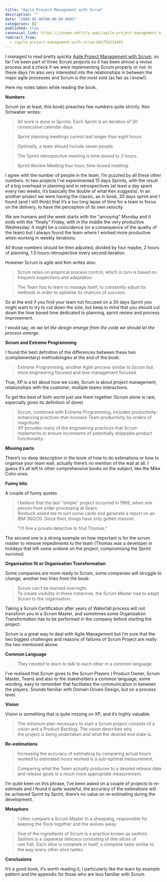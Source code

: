 ```yaml
---
title: "Agile Project Management with Scrum"
description: ""
date: "2009-05-06T00:00:00.000Z"
categories: []
published: true
canonical_link: https://javame.netlify.app//agile-project-management-with-scrum-861f5d13a401
redirect_from:
  - /agile-project-management-with-scrum-861f5d13a401
---
```


I managed to read pretty quickly [Agile Project Management with Scrum](http://www.amazon.co.uk/Agile-Project-Management-Microsoft-Professional/dp/073561993X), so far I’ve been part of three Scrum projects so it has been almost a revise process and a check if we were implementing Scrum properly or not. In these days I’m also very interested into the relationships in between the major agile processes and Scrum is the most sold (as fair as I know!).

Here my notes taken while reading the book.

**Numbers**

Scrum (or at least, this book) preaches few numbers quite strictly. Ken Schwaber writes:

> All work is done in Sprints. Each Sprint is an iteration of 30 consecutive calendar days.

> Sprint planning meetings cannot last longer than eight hours

> Optimally, a team should include seven people.

> The Sprint retrospective meeting is time-boxed to 3 hours.

> Sprint Review Meeting four-hour, time-boxed meeting.

I agree with the number of people in the team, I’m puzzled by all these other numbers. In two projects I’ve experimented 15 days Sprints, with the result of a big overhead in planning and in retrospectives (at least a day spent every two weeks, it’s basically the double of what Ken suggests). In an another project we were having the classic, as in book, 30 days sprint and I found (and I still think) that it’s a too long lapse of time for a team to focus on the delivery, to have the perception of its own velocity.

We are humans and the week starts with the "annoying" Monday and it ends with the "finally" Friday, with in the middle the very productive Wednesday. It might be a coincidence (or a consequence of the quality of the team) but I always found the team where I worked more productive when working in weekly iterations.

All those numbers should be then adjusted, divided by four maybe, 2 hours of planning, 1.5 hours retrospective every second iteration.

However Scrum is agile and Ken writes also:

> Scrum relies on empirical process control, which in turn is based on frequent inspections and adaptation.

> The Team has to learn to manage itself, to constantly adjust its methods in order to optimise its chances of success.

So at the end if you find your team not focused on a 30 days Sprint you might want to try to cut down the size, but keep in mind that you should cut down the time boxed time dedicated to planning, sprint review and process improvement.

I would say, _as we let the design emerge from the code we should let the process emerge_.

**Scrum and Extreme Programming**

I found the best definition of the differences between these two (complementary) methodologies at the end of the book:

> Extreme Programming, another Agile process similar to Scrum but more engineering focused and less management focused.

True, XP is a lot about how we code, Scrum is about project management, relationships with the customer, multiple teams interactions.

To get the best of both world just use them together (Scrum alone is rare, especially given its definition of done)

> Scrum, combined with Extreme Programming, includes productivity-enhancing practices that increase Team productivity by orders of magnitude.  
> XP provides many of the engineering practices that Scrum implements to ensure increments of potentially shippable product functionality.

**Missing parts**

There’s no deep description in the book of how to do estimations or how to organise your team wall, actually there’s no mention of the wall at all. I guess it’s all left to other comprehensive books on the subject, like the Mike Cohn ones.

**Funny bits**

A couple of funny quotes

> I believe that the last "simple" project occurred in 1969, when one person from order processing at Sears  
> Roebuck asked me to sort some cards and generate a report on an IBM 360/20. Since then, things have only gotten messier.

> "I’ll hire a private detective to find Thomas."

The second one is a strong example on how important is for the scrum master to remove impediments to the team (Thomas was a developer in holidays that left some undone on the project, compromising the Sprint success)

**Organisation fit or Organisation Transformation**

Some companies are more ready to Scrum, some companies will struggle to change, another two lines from the book:

> Scrum can’t be learned overnight.  
> To create visibility in these instances, the Scrum Master had to adapt Scrum to the organisation.

Taking a Scrum Certification after years of Waterfall process will not transform you in a Scrum Master, and sometimes some Organisation Transformation has to be performed in the company before starting the project.

Scrum is a great way to deal with Agile Management but I’m sure that the two biggest challenges and reasons of failures of Scrum Project are really the two mentioned above.

**Common Language**

> They needed to learn to talk to each other in a common language.

I’ve realised that Scrum gives to the Scrum Players ( Product Owner, Scrum Master, Team) and also to the stakeholders a common language, some wording, easy to remember that facilitates the communication in between the players. Sounds familiar with Domain Driven Design, but on a process level.

**Vision**

Vision is something that is quite missing on XP, and it’s highly valuable.

> The minimum plan necessary to start a Scrum project consists of a vision and a Product Backlog. The vision describes why  
> the project is being undertaken and what the desired end state is.

**Re-estimations**

> Increasing the accuracy of estimating by comparing actual hours worked to estimated hours worked is a sub-optimal measurement.

> Comparing what the Team actually produces to a desired release date and release goals is a much more appropriate measurement.

I’m quite keen on this phrase, I’ve been asked on a couple of projects to re-estimate and I found it quite wasteful, the accuracy of the estimations will be achieved Sprint by Sprint, there’s no value on re-estimating during the development.

**Metaphors**

> I often compare a Scrum Master to a sheepdog, responsible for keeping the flock together and the wolves away.

> One of the ingredients of Scrum is a practice known as sashimi. Sashimi is a Japanese delicacy consisting of thin slices of  
> raw fish. Each slice is complete in itself, a complete taste similar to the way every other slice tastes.

**Conclusions**

It’s a good book, it’s worth reading it, I particularly like the learn by example pattern and the appendix for those who are less familiar with Scrum.
